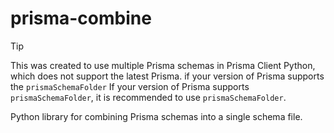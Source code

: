 # prisma-combine
> [!TIP]
> This was created to use multiple Prisma schemas in Prisma Client Python, which does not support the latest Prisma. if your version of Prisma supports the `prismaSchemaFolder` If your version of Prisma supports `prismaSchemaFolder`, it is recommended to use `prismaSchemaFolder`.

Python library for combining Prisma schemas into a single schema file.

